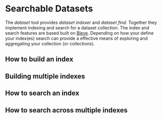 
# Searchable Datasets

The _dataset_ tool provides _dataset indexer_ and _dataset find_. Together
they implement indexing and search for a dataset collection. The index and search features
are based built on [Bleve](https://blevesearch.com). Depending on how your define your
index(es) search can provide a effective means of exploring and aggregating your
collection (or collections).

## How to build an index

## Building multiple indexes

## How to search an index

## How to search across multiple indexes

